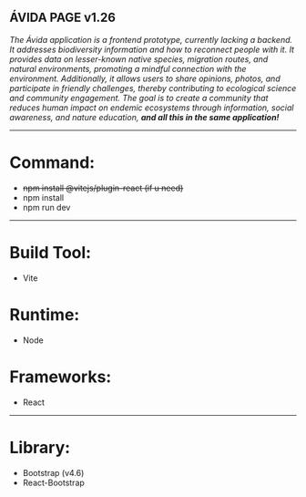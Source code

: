 ## ÁVIDA PAGE v1.26

_The Ávida application is a frontend prototype, currently lacking a backend. It addresses biodiversity information and how to reconnect people with it. It provides data on lesser-known native species, migration routes, and natural environments, promoting a mindful connection with the environment. Additionally, it allows users to share opinions, photos, and participate in friendly challenges, thereby contributing to ecological science and community engagement. The goal is to create a community that reduces human impact on endemic ecosystems through information, social awareness, and nature education, **and all this in the same application!**_

---

# Command:

- ~~npm install @vitejs/plugin-react (if u need)~~
- npm install
- npm run dev

---

# Build Tool:

- Vite

# Runtime:

- Node

# Frameworks:

- React

---

# Library:

- Bootstrap (v4.6)
- React-Bootstrap
